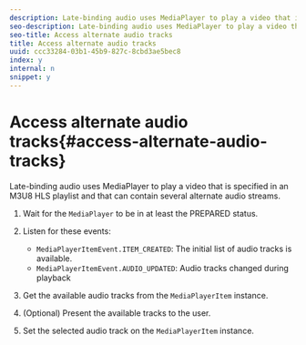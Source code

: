 ```yaml
---
description: Late-binding audio uses MediaPlayer to play a video that is specified in an M3U8 HLS playlist and that can contain several alternate audio streams.
seo-description: Late-binding audio uses MediaPlayer to play a video that is specified in an M3U8 HLS playlist and that can contain several alternate audio streams.
seo-title: Access alternate audio tracks
title: Access alternate audio tracks
uuid: ccc33284-03b1-45b9-827c-8cbd3ae5bec8
index: y
internal: n
snippet: y
---
```


# Access alternate audio tracks{#access-alternate-audio-tracks}

Late-binding audio uses MediaPlayer to play a video that is specified in an M3U8 HLS playlist and that can contain several alternate audio streams.

1. Wait for the `MediaPlayer` to be in at least the PREPARED status.
1. Listen for these events:

    * `MediaPlayerItemEvent.ITEM_CREATED`: The initial list of audio tracks is available.
    * `MediaPlayerItemEvent.AUDIO_UPDATED`: Audio tracks changed during playback

1. Get the available audio tracks from the `MediaPlayerItem` instance.
1. (Optional) Present the available tracks to the user.
1. Set the selected audio track on the `MediaPlayerItem` instance.
